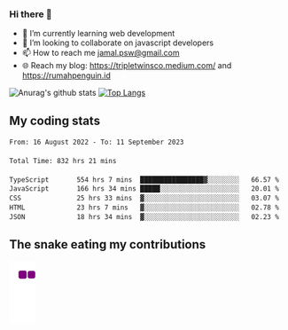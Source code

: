 ### Hi there 👋

<!--
**padepokanpenguin/padepokanpenguin** is a ✨ _special_ ✨ repository because its `README.md` (this file) appears on your GitHub profile.
-->

- 🌱 I’m currently learning  web development
- 👯 I’m looking to collaborate on javascript developers
- 📫 How to reach me jamal.psw@gmail.com
- 🌐 Reach my blog:
   https://tripletwinsco.medium.com/ and
   https://rumahpenguin.id

![Anurag's github stats](https://github-readme-stats.vercel.app/api?username=padepokanpenguin&count_private=true&disable_animations=false&show_icons=true&theme=default)
[![Top Langs](https://github-readme-stats.vercel.app/api/top-langs/?username=padepokanpenguin&theme=default&layout=compact)](https://github.com/padepokanpenguin)

## My coding stats

<!--START_SECTION:waka-->

```txt
From: 16 August 2022 - To: 11 September 2023

Total Time: 832 hrs 21 mins

TypeScript       554 hrs 7 mins  ████████████████▓░░░░░░░░   66.57 %
JavaScript       166 hrs 34 mins █████░░░░░░░░░░░░░░░░░░░░   20.01 %
CSS              25 hrs 33 mins  ▓░░░░░░░░░░░░░░░░░░░░░░░░   03.07 %
HTML             23 hrs 7 mins   ▓░░░░░░░░░░░░░░░░░░░░░░░░   02.78 %
JSON             18 hrs 34 mins  ▓░░░░░░░░░░░░░░░░░░░░░░░░   02.23 %
```

<!--END_SECTION:waka-->


## The snake eating my contributions
![snake gif](https://github.com/padepokanpenguin/padepokanpenguin/blob/output/github-contribution-grid-snake.gif)
